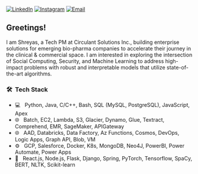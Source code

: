 <a href="https://www.linkedin.com/in/shreyaslabh/"><img alt="LinkedIn" src="https://img.shields.io/badge/LinkedIn-Shreyas_Labhsetwar-blue?style=flat-square&logo=linkedin"></a>
<a href="https://www.instagram.com/shreyas.l/"><img alt="Instagram" src="https://img.shields.io/badge/Instagram-shreyas.l-blue?style=flat-square&logo=instagram"></a>
<a href="mailto:slabhsetwar@ucsd.edu"><img alt="Email" src="https://img.shields.io/badge/Email-slabhsetwar@ucsd.edu-blue?style=flat-square&logo=gmail"></a>


<h2> Greetings!</h2> 
I am Shreyas, a Tech PM at Circulant Solutions Inc., building enterprise solutions for emerging bio-pharma companies to accelerate their journey in the clinical & commercial space. I am interested in exploring the intersection of Social Computing, Security, and Machine Learning to address high-impact problems with robust and interpretable models that utilize state-of-the-art algorithms.


<h3> 🛠 &nbsp;Tech Stack</h3>

- 💻 &nbsp;
Python, Java, C/C++, Bash, SQL (MySQL, PostgreSQL), JavaScript, Apex
- 🌐 &nbsp;
  Batch, EC2, Lambda, S3, Glacier, Dynamo, Glue, Textract, Comprehend, EMR, SageMaker, APIGateway
- 🌐 &nbsp;
  AAD, Databricks, Data Factory, Az Functions, Cosmos, DevOps, Logic Apps, Graph API, Blob, VM
- ⚙️ &nbsp;
  GCP, Salesforce, Docker, K8s, MongoDB, Neo4J, PowerBI, Power Automate, Power Apps
- 🔧 &nbsp;
  React.js, Node.js, Flask, Django, Spring, PyTorch, Tensorflow, SpaCy, BERT, NLTK, Scikit-learn
<br/>
